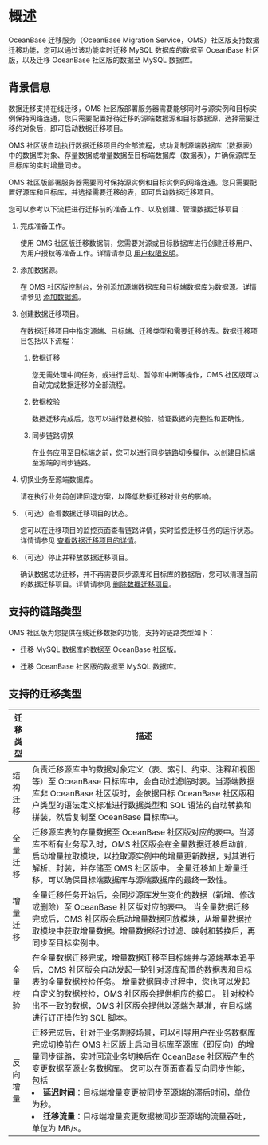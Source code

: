 # 概述

OceanBase 迁移服务（OceanBase Migration Service，OMS）社区版支持数据迁移功能，您可以通过该功能实时迁移 MySQL 数据库的数据至 OceanBase 社区版，以及迁移 OceanBase 社区版的数据至 MySQL 数据库。

## 背景信息

数据迁移支持在线迁移，OMS 社区版部署服务器需要能够同时与源实例和目标实例保持网络连通，您只需要配置好待迁移的源端数据源和目标数据源，选择需要迁移的对象后，即可启动数据迁移项目。

OMS 社区版自动执行数据迁移项目的全部流程，成功复制源端数据库（数据表）中的数据库对象、存量数据或增量数据至目标端数据库（数据表），并确保源库至目标库的实时增量同步。

OMS 社区版部署服务器需要同时保持源实例和目标实例的网络连通。您只需要配置好源库和目标库，并选择需要迁移的表，即可启动数据迁移项目。

您可以参考以下流程进行迁移前的准备工作、以及创建、管理数据迁移项目：

1. 完成准备工作。

   使用 OMS 社区版迁移数据前，您需要对源或目标数据库进行创建迁移用户、为用户授权等准备工作。详情请参见 [用户权限说明](../500.data-migration/200.user-permission-settings.md)。

2. 添加数据源。

   在 OMS 社区版控制台，分别添加源端数据库和目标端数据库为数据源。详情请参见 [添加数据源](../600.data-source-management/100.add-a-data-source/100.add-a-mysql-data-source.md)。

3. 创建数据迁移项目。

   在数据迁移项目中指定源端、目标端、迁移类型和需要迁移的表。数据迁移项目包括以下流程：

   1. 数据迁移

      您无需处理中间任务，或进行启动、暂停和中断等操作，OMS 社区版可以自动完成数据迁移的全部流程。
      
   2. 数据校验

      数据迁移完成后，您可以进行数据校验，验证数据的完整性和正确性。
   
   3. 同步链路切换

      在业务应用至目标端之前，您可以进行同步链路切换操作，以创建目标端至源端的同步链路。

4. 切换业务至源端数据库。

   请在执行业务前创建回退方案，以降低数据迁移对业务的影响。

5. （可选）查看数据迁移项目的状态。

   您可以在迁移项目的监控页面查看链路详情，实时监控迁移任务的运行状态。详情请参见 [查看数据迁移项目的详情](400.manage-data-migration-projects/100.view-details-about-a-data-migration-project.md)。

6. （可选）停止并释放数据迁移项目。

   确认数据成功迁移，并不再需要同步源库和目标库的数据后，您可以清理当前的数据迁移项目。详情请参见 [删除数据迁移项目](400.manage-data-migration-projects/500.delete-a-data-migration-project.md)。
 
## 支持的链路类型

OMS 社区版为您提供在线迁移数据的功能，支持的链路类型如下：

* 迁移 MySQL 数据库的数据至 OceanBase 社区版。

* 迁移 OceanBase 社区版的数据至 MySQL 数据库。

## 支持的迁移类型

| **迁移类型** |                                                                                                                                                          **描述**                                                                                                                                                          |
|----------|--------------------------------------------------------------------------------------------------------------------------------------------------------------------------------------------------------------------------------------------------------------------------------------------------------------------------|
| 结构迁移     | 负责迁移源库中的数据对象定义（表、索引、约束、注释和视图等）至 OceanBase 目标库中，会自动过滤临时表。当源端数据库非 OceanBase 社区版时，会依据目标 OceanBase 社区版租户类型的语法定义标准进行数据类型和 SQL 语法的自动转换和拼装，然后复制至 OceanBase 目标库中。                                                                                                                                               |
| 全量迁移     | 迁移源库表的存量数据至 OceanBase 社区版对应的表中。当源库不断有业务写入时，OMS 社区版会在全量数据迁移启动前，启动增量拉取模块，以拉取源实例中的增量更新数据，对其进行解析、封装，并存储至 OMS 社区版中。 全量迁移加上增量迁移，可以确保目标端数据库与源端数据库的最终一致性。                                                                                                                                                        |
| 增量迁移     | 全量迁移任务开始后，会同步源库发生变化的数据（新增、修改或删除）至 OceanBase 社区版对应的表中。 当全量数据迁移完成后，OMS 社区版会启动增量数据回放模块，从增量数据拉取模块中获取增量数据。增量数据经过过滤、映射和转换后，再同步至目标实例中。                                                                                                                                                                          |
| 全量校验     | 在全量数据迁移完成，增量数据迁移至目标端并与源端基本追平后，OMS 社区版会自动发起一轮针对源库配置的数据表和目标表的全量数据校检任务。 增量数据同步过程中，您也可以发起自定义的数据校检，OMS 社区版会提供相应的接口。 针对校检出不一致的数据，OMS 社区版会提供以源端为基准，在目标端进行订正操作的 SQL 脚本。                                                                                                                          |
| 反向增量     | 迁移完成后，针对于业务割接场景，可以引导用户在业务数据库完成切换前在 OMS 社区版上启动目标库至源库（即反向）的增量同步链路，实时回流业务切换后在 OceanBase 社区版产生的变更数据至源业务数据库。 您可以在页面查看反向同步性能，包括<ur><li>**延迟时间**：目标端增量变更被同步至源端的滞后时间，单位为秒。<li>**迁移流量**：目标端增量变更数据被同步至源端的流量吞吐，单位为 MB/s。<ur> 
